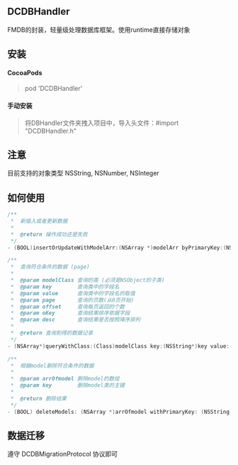 ## DCDBHandler
FMDB的封装，轻量级处理数据库框架。使用runtime直接存储对象

## 安装

#### CocoaPods
> pod 'DCDBHandler'

#### 手动安装
> 将DBHandler文件夹拽入项目中，导入头文件：#import "DCDBHandler.h"


## 注意
目前支持的对象类型 NSString, NSNumber, NSInteger

## 如何使用
```Objective-C
/**
 *  新插入或者更新数据
 *
 *  @return 操作成功还是失败
 */
- (BOOL)insertOrUpdateWithModelArr:(NSArray *)modelArr byPrimaryKey:(NSString *)pKey;

/**
 *  查询符合条件的数据 (page)
 *
 *  @param modelClass 查询的类 (必须是NSObject的子类)
 *  @param key        查询类中的字段名
 *  @param value      查询类中的字段名的取值
 *  @param page       查询的页数(从0页开始)
 *  @param offset     查询每页返回的个数
 *  @param oKey       查询结果排序依据字段
 *  @param desc       查询结果是否按照降序排列
 *
 *  @return 查询到得的数据记录
 */
- (NSArray*)queryWithClass:(Class)modelClass key:(NSString*)key value:(NSObject*)value page:(NSInteger)page offset:(NSInteger)offset orderByKey:(NSString*)oKey desc:(BOOL)desc;

/**
 *  根据model删除符合条件的数据
 *
 *  @param arrOfmodel 删除model的数组
 *  @param key        删除model类的主键
 *
 *  @return 删除结果
 */
- (BOOL) deleteModels: (NSArray *)arrOfmodel withPrimaryKey: (NSString *)key;

```

## 数据迁移 
遵守 DCDBMigrationProtocol 协议即可